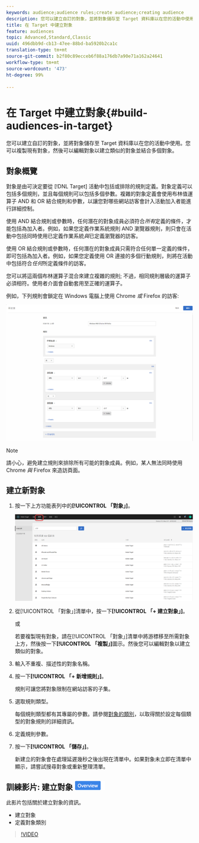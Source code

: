 ```yaml
---
keywords: audience;audience rules;create audience;creating audience
description: 您可以建立自訂的對象，並將對象儲存至 Target 資料庫以在您的活動中使用。您可以複製現有對象，然後可以編輯對象以建立類似的對象並結合多個對象。
title: 在 Target 中建立對象
feature: audiences
topic: Advanced,Standard,Classic
uuid: 496dbb9d-cb13-47ee-88bd-ba5920b2ca1c
translation-type: tm+mt
source-git-commit: b2f80c89ecceb6f88a176db7a90e71a162a24641
workflow-type: tm+mt
source-wordcount: '473'
ht-degree: 99%

---
```



# 在 Target 中建立對象{#build-audiences-in-target}

您可以建立自訂的對象，並將對象儲存至 Target 資料庫以在您的活動中使用。您可以複製現有對象，然後可以編輯對象以建立類似的對象並結合多個對象。

## 對象概覽

對象是由可決定要從 [!DNL Target] 活動中包括或排除的規則定義。對象定義可以包括多個規則，並且每個規則可以包括多個參數。複雜的對象定義會使用布林值運算子 AND 和 OR 結合規則和參數，以讓您對哪些網站訪客會計入活動加入者能進行詳細控制。

使用 AND 結合規則或參數時，任何潛在的對象成員必須符合&#x200B;*所有*&#x200B;定義的條件，才能包括為加入者。例如，如果您定義作業系統規則 AND 瀏覽器規則，則只會在活動中包括同時使用已定義作業系統&#x200B;*與*&#x200B;已定義瀏覽器的訪客。

使用 OR 結合規則或參數時，任何潛在的對象成員只需符合任何單一定義的條件，即可包括為加入者。例如，如果您定義使用 OR 連接的多個行動規則，則將在活動中包括符合&#x200B;*任何*&#x200B;所定義條件的訪客。

您可以將這兩個布林運算子混合來建立複雜的規則; 不過，相同規則層級的運算子必須相符。使用者介面會自動套用至正確的運算子。

例如，下列規則會鎖定在 Windows 電腦上使用 Chrome *或* Firefox 的訪客:

![建立受眾](assets/audience_create.png)

>[!NOTE]
>
>請小心，避免建立規則來排除所有可能的對象成員。例如，某人無法同時使用 Chrome *與* Firefox 來造訪頁面。

## 建立新對象

1. 按一下上方功能表列中的&#x200B;**[!UICONTROL 「對象」]**。

   ![](assets/audiences_list.png)

1. 從[!UICONTROL 「對象」]清單中，按一下&#x200B;**[!UICONTROL 「+ 建立對象」]**。

   或

   若要複製現有對象，請在[!UICONTROL 「對象」]清單中將游標移至所需對象上方，然後按一下&#x200B;**[!UICONTROL 「複製」]**&#x200B;圖示。然後您可以編輯對象以建立類似的對象。

1. 輸入不重複、描述性的對象名稱。
1. 按一下&#x200B;**[!UICONTROL 「+ 新增規則」]**。

   規則可讓您將對象限制在網站訪客的子集。
1. 選取規則類型。

   每個規則類型都有其專屬的參數。請參閱[對象的類別](../../c-target/c-audiences/c-target-rules/target-rules.md#concept_E3A77E42F1644503A829B5107B20880D)，以取得關於設定每個類型的對象規則的詳細資訊。
1. 定義規則參數。
1. 按一下&#x200B;**[!UICONTROL 「儲存」]**。

   新建立的對象會在處理延遲幾秒之後出現在清單中。如果對象未立即在清單中顯示，請嘗試搜尋對象或重新整理清單。

## 訓練影片: 建立對象 ![概述徽章](/help/assets/overview.png)

此影片包括關於建立對象的資訊。

* 建立對象
* 定義對象類別

>[!VIDEO](https://video.tv.adobe.com/v/17392)